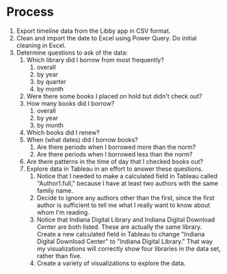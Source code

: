 # Process

1. Export timeline data from the Libby app in CSV format.
2. Clean and import the date to Excel using Power Query. Do initial cleaning in Excel.
3. Determine questions to ask of the data:
   1. Which library did I borrow from most frequently?
      1. overall
      2. by year
      3. by quarter
      4. by month
   2. Were there some books I placed on hold but didn't check out?
   3. How many books did I borrow?
      1. overall
      2. by year
      3. by month
   4. Which books did I renew?
   5. When (what dates) did I borrow books?
      1. Are there periods when I borrowed more than the norm?
      2. Are there periods when I borrowed less than the norm?
   6. Are there patterns in the time of day that I checked books out?
   7. Explore data in Tableau in an effort to answer these questions.
      1. Notice that I needed to make a calculated field in Tableau called "Author1.full," because I have at least two authors with the same family name.
      2. Decide to ignore any authors other than the first, since the first author is sufficient to tell me what I really want to know about whom I'm reading.
      3. Notice that Indiana Digital Library and Indiana Digital Download Center are both listed. These are actually the same library. Create a new calculated field in Tableau to change "Indiana Digital Download Center" to "Indiana Digital Library." That way my visualizations will correctly show four libraries in the data set, rather than five.
      4. Create a variety of visualizations to explore the data.